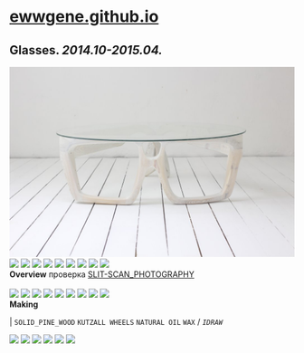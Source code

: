 
# [ewwgene.github.io](https://ewwgene.github.io/)
## Glasses. _2014.10-2015.04._
![Glasses](/100.jpg)<a href="https://ewwgene.github.io/Glasses/101.jpg"><img src="https://ewwgene.github.io/Glasses/101.jpg" height="75"></a> <a href="https://ewwgene.github.io/Glasses/102.jpg"><img src="https://ewwgene.github.io/Glasses/102.jpg" height="75"></a> <a href="https://ewwgene.github.io/Glasses/110.jpg"><img src="https://ewwgene.github.io/Glasses/110.jpg" height="75"></a> <a href="https://ewwgene.github.io/Glasses/111.jpg"><img src="https://ewwgene.github.io/Glasses/111.jpg" height="75"></a> <a href="https://ewwgene.github.io/Glasses/114.jpg"><img src="https://ewwgene.github.io/Glasses/114.jpg" height="75"></a> <a href="https://ewwgene.github.io/Glasses/115.jpg"><img src="https://ewwgene.github.io/Glasses/115.jpg" height="75"></a> <a href="https://ewwgene.github.io/Glasses/120.jpg"><img src="https://ewwgene.github.io/Glasses/120.jpg" height="75"></a> <a href="https://ewwgene.github.io/Glasses/121.jpg"><img src="https://ewwgene.github.io/Glasses/121.jpg" height="75"></a> <a href="https://ewwgene.github.io/Glasses/122.jpg"><img src="https://ewwgene.github.io/Glasses/122.jpg" height="75"></a> 
<br>
**Overview**
 проверка [SLIT-SCAN_PHOTOGRAPHY](https://en.wikipedia.org/wiki/Slit-scan_photography)
<br><br>
<a href="https://ewwgene.github.io/Glasses/Making/309.jpg"><img src="https://ewwgene.github.io/Glasses/Making/309.jpg" height="75"></a> <a href="https://ewwgene.github.io/Glasses/Making/310.jpg"><img src="https://ewwgene.github.io/Glasses/Making/310.jpg" height="75"></a> <a href="https://ewwgene.github.io/Glasses/Making/311.jpg"><img src="https://ewwgene.github.io/Glasses/Making/311.jpg" height="75"></a> <a href="https://ewwgene.github.io/Glasses/Making/320.jpg"><img src="https://ewwgene.github.io/Glasses/Making/320.jpg" height="75"></a> <a href="https://ewwgene.github.io/Glasses/Making/322.jpg"><img src="https://ewwgene.github.io/Glasses/Making/322.jpg" height="75"></a> <a href="https://ewwgene.github.io/Glasses/Making/323.jpg"><img src="https://ewwgene.github.io/Glasses/Making/323.jpg" height="75"></a> <a href="https://ewwgene.github.io/Glasses/Making/325.jpg"><img src="https://ewwgene.github.io/Glasses/Making/325.jpg" height="75"></a> <a href="https://ewwgene.github.io/Glasses/Making/327.jpg"><img src="https://ewwgene.github.io/Glasses/Making/327.jpg" height="75"></a> <a href="https://ewwgene.github.io/Glasses/Making/328.jpg"><img src="https://ewwgene.github.io/Glasses/Making/328.jpg" height="75"></a> <br>
**Making**

|
`SOLID_PINE_WOOD` `KUTZALL WHEELS` `NATURAL OIL` `WAX` 
/
_`IDRAW`_ 
<br>

<a href="https://ewwgene.github.io/Glasses/344.jpg"><img src="https://ewwgene.github.io/Glasses/344.jpg" height="75"></a> <a href="https://ewwgene.github.io/Glasses/345.jpg"><img src="https://ewwgene.github.io/Glasses/345.jpg" height="75"></a> <a href="https://ewwgene.github.io/Glasses/346.jpg"><img src="https://ewwgene.github.io/Glasses/346.jpg" height="75"></a> <a href="https://ewwgene.github.io/Glasses/353.jpg"><img src="https://ewwgene.github.io/Glasses/353.jpg" height="75"></a> <a href="https://ewwgene.github.io/Glasses/354.jpg"><img src="https://ewwgene.github.io/Glasses/354.jpg" height="75"></a> <a href="https://ewwgene.github.io/Glasses/355.jpg"><img src="https://ewwgene.github.io/Glasses/355.jpg" height="75"></a> 
<br>


